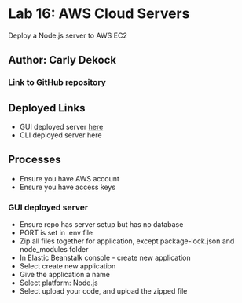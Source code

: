 # Lab 16: AWS Cloud Servers

Deploy a Node.js server to AWS EC2

## Author: Carly Dekock

### Link to GitHub [repository](https://github.com/carlydekock/cloud-server.git)

## Deployed Links
- GUI deployed server [here](http://cloudserver-env.eba-vfqp2yim.us-east-2.elasticbeanstalk.com/)
- CLI deployed server here

## Processes
- Ensure you have AWS account
- Ensure you have access keys

### GUI deployed server
- Ensure repo has server setup but has no database
- PORT is set in .env file
- Zip all files together for application, except package-lock.json and node_modules folder
- In Elastic Beanstalk console - create new application
- Select create new application
- Give the application a name
- Select platform: Node.js
- Select upload your code, and upload the zipped file


